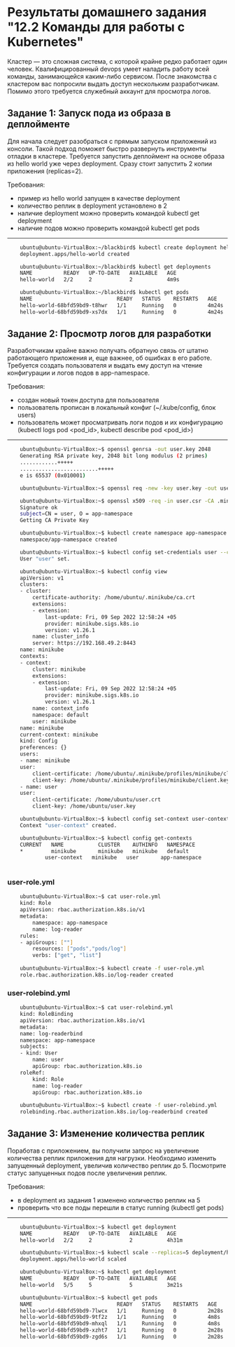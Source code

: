 # Результаты домашнего задания "12.2 Команды для работы с Kubernetes"

Кластер — это сложная система, с которой крайне редко работает один человек. Квалифицированный devops умеет наладить работу всей команды, занимающейся каким-либо сервисом.
После знакомства с кластером вас попросили выдать доступ нескольким разработчикам. Помимо этого требуется служебный аккаунт для просмотра логов.

## Задание 1: Запуск пода из образа в деплойменте

Для начала следует разобраться с прямым запуском приложений из консоли. Такой подход поможет быстро развернуть инструменты отладки в кластере. Требуется запустить деплоймент на основе образа из hello world уже через deployment. Сразу стоит запустить 2 копии приложения (replicas=2).

Требования:

- пример из hello world запущен в качестве deployment
- количество реплик в deployment установлено в 2
- наличие deployment можно проверить командой kubectl get deployment
- наличие подов можно проверить командой kubectl get pods

---

```bash
    ubuntu@ubuntu-VirtualBox:~/blackbird$ kubectl create deployment hello-world --image=k8s.gcr.io/echoserver:1.4 --replicas=2
    deployment.apps/hello-world created
```

```bash
    ubuntu@ubuntu-VirtualBox:~/blackbird$ kubectl get deployments
    NAME          READY   UP-TO-DATE   AVAILABLE   AGE
    hello-world   2/2     2            2           4m9s
```

```bash
    ubuntu@ubuntu-VirtualBox:~/blackbird$ kubectl get pods
    NAME                           READY   STATUS    RESTARTS   AGE
    hello-world-68bfd59bd9-t8hwr   1/1     Running   0          4m24s
    hello-world-68bfd59bd9-xs7dx   1/1     Running   0          4m24s
```

## Задание 2: Просмотр логов для разработки

Разработчикам крайне важно получать обратную связь от штатно работающего приложения и, еще важнее, об ошибках в его работе.
Требуется создать пользователя и выдать ему доступ на чтение конфигурации и логов подов в app-namespace.

Требования:

- создан новый токен доступа для пользователя
- пользователь прописан в локальный конфиг (~/.kube/config, блок users)
- пользователь может просматривать логи подов и их конфигурацию (kubectl logs pod <pod_id>, kubectl describe pod <pod_id>)

---

```bash
    ubuntu@ubuntu-VirtualBox:~$ openssl genrsa -out user.key 2048
    Generating RSA private key, 2048 bit long modulus (2 primes)
    ............+++++
    .........................+++++
    e is 65537 (0x010001)

    ubuntu@ubuntu-VirtualBox:~$ openssl req -new -key user.key -out user.csr -subj "/CN=user/O=app-namespace"

    ubuntu@ubuntu-VirtualBox:~$ openssl x509 -req -in user.csr -CA .minikube/ca.crt -CAkey .minikube/ca.key -CAcreateserial -out user.crt -days 10
    Signature ok
    subject=CN = user, O = app-namespace
    Getting CA Private Key

    ubuntu@ubuntu-VirtualBox:~$ kubectl create namespace app-namespace
    namespace/app-namespace created

    ubuntu@ubuntu-VirtualBox:~$ kubectl config set-credentials user --client-certificate=user.crt --client-key=user.key
    User "user" set.

    ubuntu@ubuntu-VirtualBox:~$ kubectl config view
    apiVersion: v1
    clusters:
    - cluster:
        certificate-authority: /home/ubuntu/.minikube/ca.crt
        extensions:
        - extension:
            last-update: Fri, 09 Sep 2022 12:58:24 +05
            provider: minikube.sigs.k8s.io
            version: v1.26.1
        name: cluster_info
        server: https://192.168.49.2:8443
    name: minikube
    contexts:
    - context:
        cluster: minikube
        extensions:
        - extension:
            last-update: Fri, 09 Sep 2022 12:58:24 +05
            provider: minikube.sigs.k8s.io
            version: v1.26.1
        name: context_info
        namespace: default
        user: minikube
    name: minikube
    current-context: minikube
    kind: Config
    preferences: {}
    users:
    - name: minikube
    user:
        client-certificate: /home/ubuntu/.minikube/profiles/minikube/client.crt
        client-key: /home/ubuntu/.minikube/profiles/minikube/client.key
    - name: user
    user:
        client-certificate: /home/ubuntu/user.crt
        client-key: /home/ubuntu/user.key

    ubuntu@ubuntu-VirtualBox:~$ kubectl config set-context user-context --cluster=minikube --namespace=app-namespace --user=user
    Context "user-context" created.

    ubuntu@ubuntu-VirtualBox:~$ kubectl config get-contexts
    CURRENT   NAME           CLUSTER    AUTHINFO   NAMESPACE
    *         minikube       minikube   minikube   default
            user-context   minikube   user       app-namespace
    
```

### user-role.yml

```bash
    ubuntu@ubuntu-VirtualBox:~$ cat user-role.yml 
    kind: Role
    apiVersion: rbac.authorization.k8s.io/v1
    metadata:
        namespace: app-namespace
        name: log-reader
    rules:
    - apiGroups: [""]
        resources: ["pods","pods/log"]
        verbs: ["get", "list"]
    
    ubuntu@ubuntu-VirtualBox:~$ kubectl create -f user-role.yml 
    role.rbac.authorization.k8s.io/log-reader created
```

### user-rolebind.yml

```bash
    ubuntu@ubuntu-VirtualBox:~$ cat user-rolebind.yml 
    kind: RoleBinding
    apiVersion: rbac.authorization.k8s.io/v1
    metadata:
    name: log-readerbind
    namespace: app-namespace
    subjects:
    - kind: User
        name: user
        apiGroup: rbac.authorization.k8s.io
    roleRef:
        kind: Role
        name: log-reader
        apiGroup: rbac.authorization.k8s.io
    
    ubuntu@ubuntu-VirtualBox:~$ kubectl create -f user-rolebind.yml 
    rolebinding.rbac.authorization.k8s.io/log-readerbind created

```

## Задание 3: Изменение количества реплик

Поработав с приложением, вы получили запрос на увеличение количества реплик приложения для нагрузки. Необходимо изменить запущенный deployment, увеличив количество реплик до 5. Посмотрите статус запущенных подов после увеличения реплик.

Требования:

- в deployment из задания 1 изменено количество реплик на 5
- проверить что все поды перешли в статус running (kubectl get pods)

---

```bash
    ubuntu@ubuntu-VirtualBox:~$ kubectl get deployment
    NAME          READY   UP-TO-DATE   AVAILABLE   AGE
    hello-world   2/2     2            2           4h31m

    ubuntu@ubuntu-VirtualBox:~$ kubectl scale --replicas=5 deployment/hello-world
    deployment.apps/hello-world scaled

    ubuntu@ubuntu-VirtualBox:~$ kubectl get deployment
    NAME          READY   UP-TO-DATE   AVAILABLE   AGE
    hello-world   5/5     5            5           3m21s

    ubuntu@ubuntu-VirtualBox:~$ kubectl get pods
    NAME                           READY   STATUS    RESTARTS   AGE
    hello-world-68bfd59bd9-7lwcx   1/1     Running   0          2m28s
    hello-world-68bfd59bd9-9tf2z   1/1     Running   0          4m8s
    hello-world-68bfd59bd9-mhxql   1/1     Running   0          4m8s
    hello-world-68bfd59bd9-xzht7   1/1     Running   0          2m28s
    hello-world-68bfd59bd9-zgd6s   1/1     Running   0          2m28s
```
